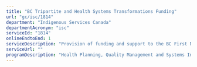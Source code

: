```yaml
---
title: "BC Tripartite and Health Systems Transformations Funding"
url: "gc/isc/1814"
department: "Indigenous Services Canada"
departmentAcronym: "isc"
serviceId: "1814"
onlineEndtoEnd: 1
serviceDescription: "Provision of funding and support to the BC First Nations Health Authority, and for project specific proposals to advance the integration and transformation of health systems, for First Nations by First Nations"
serviceUrl: ""
programDescription: "Health Planning, Quality Management and Systems Integration,British Columbia Tripartite Health Governance"
---
```

